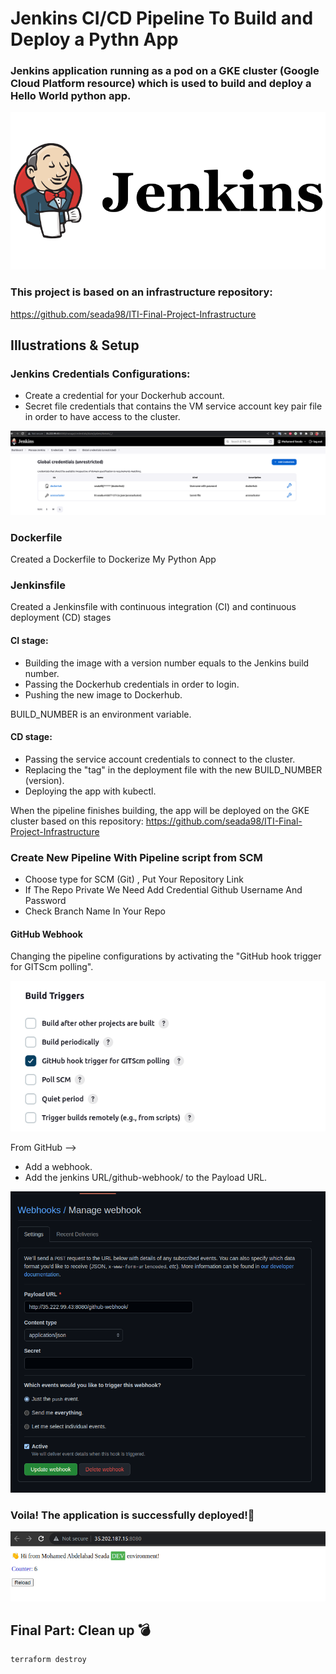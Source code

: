 # Jenkins CI/CD Pipeline To Build and Deploy a Pythn App

### Jenkins application running as a pod on a GKE cluster (Google Cloud Platform resource) which is used to build and deploy a Hello World python app.

![](./Screenshot/jenkins.png)

### This project is based on an infrastructure repository: 

https://github.com/seada98/ITI-Final-Project-Infrastructure

## Illustrations & Setup

### Jenkins Credentials Configurations:
- Create a credential for your Dockerhub account.
- Secret file credentials that contains the VM service account key pair file in order to have access to the cluster.

![](./Screenshot/jenkins-cre.png)

### Dockerfile

Created a Dockerfile to Dockerize My Python App

### Jenkinsfile

Created a Jenkinsfile with continuous integration (CI) and continuous deployment (CD) stages

#### CI stage:
 
- Building the image with a version number equals to the Jenkins build number. 
- Passing the Dockerhub credentials in order to login.
- Pushing the new image to Dockerhub.

BUILD_NUMBER is an environment variable.

#### CD stage:

- Passing the service account credentials to connect to the cluster.
- Replacing the "tag" in the deployment file with the new BUILD_NUMBER (version).
- Deploying the app with kubectl.

When the pipeline finishes building, the app will be deployed on the GKE cluster based on this repository:
https://github.com/seada98/ITI-Final-Project-Infrastructure

### Create New Pipeline With Pipeline script from SCM

- Choose type for SCM (Git) , Put Your Repository Link
- If The Repo Private We Need Add Credential Github Username And Password
- Check Branch Name In Your Repo

#### GitHub Webhook

Changing the pipeline configurations by activating the "GitHub hook trigger for GITScm polling".

![](./Screenshot/Jenkins-trager.png)

From GitHub -->
- Add a webhook.
- Add the jenkins URL/github-webhook/ to the Payload URL.

![](./Screenshot/githook.png)

### Voila! The application is successfully deployed!🚀 

![](./Screenshot/app.png)

## Final Part: Clean up 💣
```
terraform destroy 
```